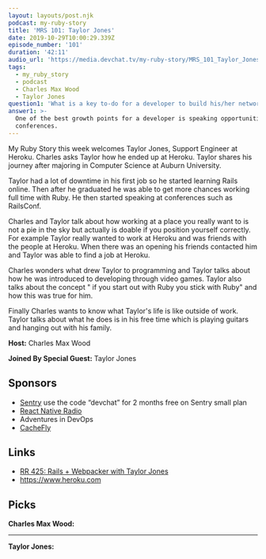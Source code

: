 ```yaml
---
layout: layouts/post.njk
podcast: my-ruby-story
title: 'MRS 101: Taylor Jones'
date: 2019-10-29T10:00:29.339Z
episode_number: '101'
duration: '42:11'
audio_url: 'https://media.devchat.tv/my-ruby-story/MRS_101_Taylor_Jones.mp3'
tags:
  - my_ruby_story
  - podcast
  - Charles Max Wood
  - Taylor Jones
question1: 'What is a key to-do for a developer to build his/her network? '
answer1: >-
  One of the best growth points for a developer is speaking opportunities at
  conferences.
---
```

My Ruby Story this week welcomes Taylor Jones, Support Engineer at Heroku. Charles asks Taylor how he ended up at Heroku. Taylor shares his journey after majoring in Computer Science at Auburn University. 

Taylor had a lot of downtime in his first job so he started learning Rails online. Then after he graduated he was able to get more chances working full time with Ruby. He then started speaking at conferences such as RailsConf. 

Charles and Taylor talk about how working at  a place you really want to is not a pie in the sky but actually is doable if you position yourself correctly.  For example Taylor really wanted to work at Heroku and was friends with the people at Heroku. When there was an opening his friends contacted him and Taylor was able to find a job at Heroku. 

Charles wonders what drew Taylor to programming and Taylor talks about how he was introduced to developing through video games. Taylor also talks about the concept " if you start out with Ruby you stick with Ruby" and how this was true for him. 

Finally Charles wants to know what Taylor's life is like outside of work. Taylor talks about what he does is in his free time which is playing guitars and hanging out with his family. 

**Host:** Charles Max Wood

**Joined By Special Guest:** Taylor Jones

## Sponsors

* [Sentry](https://sentry.io/) use the code “devchat” for 2 months free on Sentry small plan
* [React Native Radio](https://devchat.tv/react-native-radio/)
* Adventures in DevOps
* [CacheFly](https://www.cachefly.com/)

## Links

* [RR 425: Rails + Webpacker with Taylor Jones](https://devchat.tv/ruby-rogues/rr-425-rails-webpacker-with-taylor-jones/#viewport)
* <https://www.heroku.com>

## Picks

**Charles Max Wood:**

* ****

**Taylor Jones:**
